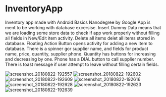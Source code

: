 # InventoryApp
Inventory app made with Android Basics Nanodegree by Google
App is ment to be working with database excersise.
Insert Dummy Data means that we are loading some store data to check if app work properly without filling all fields in New/Edit 
item activity.
Delete all items delet all items stored in database.
Floating Action Button opens activity for adding a new item to database.
There is a spinner gor supplier name, and fields for product name, price, quantity, supplier phone.
Quantity has buttons for increasing and decreasing by one.
Phone has a DIAL button to call supplier number.
There is toast message if user attempt to leave without filling certain fields.

![screenshot_20180822-192557](https://user-images.githubusercontent.com/38352022/44479831-05ca5a80-a642-11e8-81d6-1bb61cdc5d0f.png)
![screenshot_20180822-192602](https://user-images.githubusercontent.com/38352022/44480324-41195900-a643-11e8-87ea-e7608e952238.png)
![screenshot_20180822-192609](https://user-images.githubusercontent.com/38352022/44480367-54c4bf80-a643-11e8-8e44-5e3c25e94bb9.png)
![screenshot_20180822-192616](https://user-images.githubusercontent.com/38352022/44480405-69a15300-a643-11e8-91ee-6d1f6266fa5a.png)
![screenshot_20180822-192628](https://user-images.githubusercontent.com/38352022/44480433-7756d880-a643-11e8-9e61-df66ca0a070c.png)
![screenshot_20180822-192623](https://user-images.githubusercontent.com/38352022/44480455-850c5e00-a643-11e8-8b77-98eb2aec59e7.png)
![screenshot_20180822-192639](https://user-images.githubusercontent.com/38352022/44480469-8f2e5c80-a643-11e8-820c-c9d13adff17a.png)
